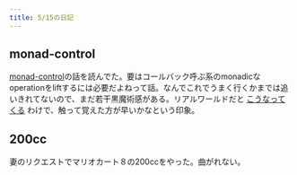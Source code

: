 ```yaml
---
title: 5/15の日記
---
```


## monad-control

[monad-control](http://www.yesodweb.com/blog/2011/08/monad-control)の話を読んでた。要はコールバック呼ぶ系のmonadicなoperationをliftするには必要だよねって話。なんでこれでうまく行くかまでは追いきれてないので、まだ若干黒魔術感がある。リアルワールドだと [こうなってくる](https://github.com/kazu-yamamoto/ghc-mod/blob/master/Language/Haskell/GhcMod/Monad/Types.hs#L354) わけで、触って覚えた方が早いかなという印象。

## 200cc

妻のリクエストでマリオカート８の200ccをやった。曲がれない。

